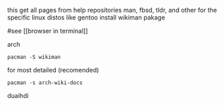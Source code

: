 this get all pages from help repositories
man, fbsd, tldr,
and other for the specific linux distos like
gentoo
install wikiman pakage  

 #see 
[[browser in terminal]]

arch
```
pacman -S wikiman
```
for most detailed (recomended)
```
pacman -s arch-wiki-docs
```
duaihdi